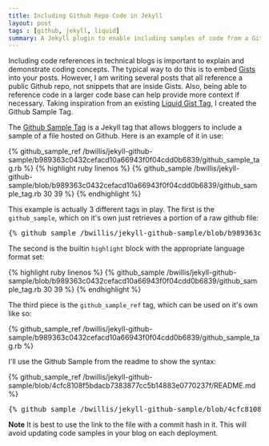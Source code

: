 ```yaml
---
title: Including Github Repo Code in Jekyll
layout: post
tags : [github, jekyll, liquid]
summary: A Jekyll plugin to enable including samples of code from a Github repository.
---
```


Including code references in technical blogs is important to explain and demonstrate coding concepts. The typical way to do this is to embed [Gists](https://gist.github.com/) into your posts. However, I am writing several posts that all reference a public Github repo, not snippets that are inside Gists. Also, being able to reference code in a larger code base can help provide more context if necessary. Taking inspiration from an existing [Liquid Gist Tag](http://blog.55minutes.com/2012/03/liquid-gist-tag-for-jekyll/), I created the Github Sample Tag.

The [Github Sample Tag](https://github.com/bwillis/jekyll-github-sample) is a Jekyll tag that allows bloggers to include a sample of a file hosted on Github. Here is an example of it in use:

{% github_sample_ref /bwillis/jekyll-github-sample/b989363c0432cefacd10a66943f0f04cdd0b6839/github_sample_tag.rb %}
{% highlight ruby linenos %}
{% github_sample /bwillis/jekyll-github-sample/blob/b989363c0432cefacd10a66943f0f04cdd0b6839/github_sample_tag.rb 30 39 %}
{% endhighlight %}

This example is actually 3 different tags in play. The first is the `github_sample`, which on it's own just retrieves a portion of a raw github file:

<pre>
{% github_sample /bwillis/jekyll-github-sample/blob/b989363c0432cefacd10a66943f0f04cdd0b6839/github_sample_tag.rb 30 39 %}
</pre>

The second is the builtin `highlight` block with the appropriate language format set:

{% highlight ruby linenos %}
{% github_sample /bwillis/jekyll-github-sample/blob/b989363c0432cefacd10a66943f0f04cdd0b6839/github_sample_tag.rb 30 39 %}
{% endhighlight %}

The third piece is the `github_sample_ref` tag, which can be used on it's own like so:

{% github_sample_ref /bwillis/jekyll-github-sample/b989363c0432cefacd10a66943f0f04cdd0b6839/github_sample_tag.rb %}

I'll use the Github Sample from the readme to show the syntax:

{% github_sample_ref /bwillis/jekyll-github-sample/blob/4cfc8108f5bdacb7383877cc5b14883e0770237f/README.md %}
<div class="highlight">
<pre>{% github_sample /bwillis/jekyll-github-sample/blob/4cfc8108f5bdacb7383877cc5b14883e0770237f/README.md 34 37 %}</pre>
</div>


<div class="alert alert-info">
<b>Note</b> It is best to use the link to the file with a commit hash in it. This will avoid updating code samples in your blog on each deployment.
</div>
